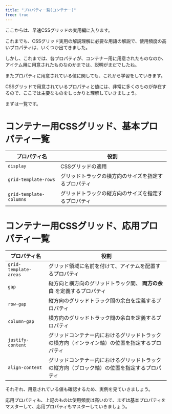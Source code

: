 ```yaml
---
title: "プロパティ一覧(コンテナー)"
free: true
---
```


ここからは、早速CSSグリッドの実用編に入ります。

これまでも、CSSグリッド実用の解説理解に必要な用語の解説で、使用頻度の高いプロパティは、いくつか出てきました。

しかし、これまでは、各プロパティが、コンテナー用に用意されたものなのか、アイテム用に用意されたものなのかまでは、説明がまだでしたね。

またプロパティに用意されている値に関しても、これから学習をしていきます。

CSSグリッドで用意されているプロパティと値には、非常に多くのものが存在するので、ここでは主要なものをしっかりと理解していきましょう。

まずは一覧です。

# コンテナー用CSSグリッド、基本プロパティ一覧

プロパティ名 | 役割
------------ | -------------
 `display` | CSSグリッドの適用
 `grid-template-rows` | グリッドトラックの横方向のサイズを指定するプロパティ
 `grid-template-columns` | グリッドトラックの縦方向のサイズを指定するプロパティ


# コンテナー用CSSグリッド、応用プロパティ一覧
プロパティ名 | 役割
------------ | -------------
 `grid-template-areas` | グリッド領域に名前を付けて、アイテムを配置するプロパティ
 `gap` | 縦方向と横方向のグリッドトラック間、 **両方の余白** を定義するプロパティ
 `row-gap` | 縦方向のグリッドトラック間の余白を定義するプロパティ
 `column-gap` | 横方向のグリッドトラック間の余白を定義するプロパティ
 `justify-content` | グリッドコンテナー内におけるグリッドトラックの横方向（インライン軸）の位置を指定するプロパティ
 `align-content` | グリッドコンテナー内におけるグリッドトラックの縦方向（ブロック軸）の位置を指定するプロパティ

それぞれ、用意されている値も確認するため、実例を見ていきましょう。

応用プロパティも、上記のものは使用頻度は高いので、まずは基本プロパティをマスターして、応用プロパティもマスターしていきましょう。